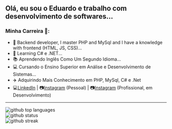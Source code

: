 ## Olá, eu sou o Eduardo e trabalho com desenvolvimento de softwares...

### Minha Carreira :rocket::

- 🔭 Backend developer, I master PHP and MySql and I have a knowledge with frontend (HTML, JS, CSS)...
- 🌱 Learning C# e .NET...
- :books: Aprendendo Inglês Como Um Segundo Idioma...
- :computer: Cursando o Ensino Superior em Análise e Desenvolvimento de Sistemas...
- :airplane: Adquirindo Mais Conhecimento em PHP, MySql, C# e .Net
- 💻[LinkedIn](https://www.linkedin.com/in/eduardo-moreira-a0980a157/) | 📷[Instagram](https://www.instagram.com/eddu.moreira/) (Pessoal) | 📷[Instagram](https://www.instagram.com/moreira.sza/) (Profissional, em Desenvolvimento)

---

<div class="flex w-full flex-col items-center">
    <img class="output" src="https://github-readme-stats.vercel.app/api/top-langs/?username=EduardoMoreiraDeSouza&amp;theme=vue-dark&amp;show_icons=true&amp;hide_border=false&amp;" alt="github top languages"><br/>
    <img class="output" src="https://github-readme-stats.vercel.app/api?username=EduardoMoreiraDeSouza&amp;theme=vue-dark&amp;show_icons=true&amp;hide_border=false&amp;count_private=true" alt="github status"><br/>
    <img class="output" src="https://github-readme-streak-stats.herokuapp.com/?user=EduardoMoreiraDeSouza&amp;theme=vue-dark&amp;hide_border=false" alt="github streak"><br/>
</div>
